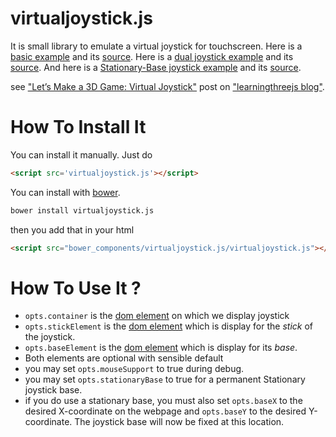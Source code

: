 virtualjoystick.js
==================

It is small library to emulate a virtual joystick for touchscreen.
Here is a [basic example](http://jeromeetienne.github.io/virtualjoystick.js/index.html)
and its
[source](https://github.com/jeromeetienne/virtualjoystick.js/blob/master/index.html).
Here is a [dual joystick example](http://jeromeetienne.github.io/virtualjoystick.js/dual.html)
and its
[source](https://github.com/jeromeetienne/virtualjoystick.js/blob/master/dual.html).
And here is a [Stationary-Base joystick example](http://jeromeetienne.github.io/virtualjoystick.js/StationaryBaseDemo.html)
and its
[source](https://github.com/jeromeetienne/virtualjoystick.js/blob/master/js/StationaryBaseDemo.js).

see ["Let’s Make a 3D Game: Virtual Joystick"](http://learningthreejs.com/blog/2011/12/26/let-s-make-a-3d-game-virtual-joystick/)
post on 
["learningthreejs blog"](http://learningthreejs.com).

How To Install It
=================

You can install it manually. Just do 

```html
<script src='virtualjoystick.js'></script>
```

You can install with [bower](http://bower.io/).

```bash
bower install virtualjoystick.js
```

then you add that in your html

```html
<script src="bower_components/virtualjoystick.js/virtualjoystick.js"></script>
```


How To Use It ?
===============

* ```opts.container``` is the
[dom element](https://developer.mozilla.org/en/DOM/element)
on which we display joystick
* ```opts.stickElement``` is the
[dom element](https://developer.mozilla.org/en/DOM/element)
which is display for the *stick* of the joystick.
* ```opts.baseElement``` is the 
[dom element](https://developer.mozilla.org/en/DOM/element)
which is display for its *base*.
* Both elements are optional with sensible default
* you may set ```opts.mouseSupport``` to true during debug.
* you may set ```opts.stationaryBase``` to true for a permanent Stationary joystick base.
* if you do use a stationary base, you must also set ```opts.baseX``` to the desired X-coordinate on the webpage and ```opts.baseY``` to the desired Y-coordinate.  The joystick base will now be fixed at this location.

